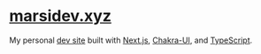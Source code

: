 # [marsidev.xyz][web-url]
My personal [dev site][web-url] built with [Next.js], [Chakra-UI], and [TypeScript].

[web-url]: https://marsidev.xyz
[Next.js]: https://nextjs.org/
[Chakra-UI]: https://chakra-ui.com/
[TypeScript]: https://www.typescriptlang.org/
